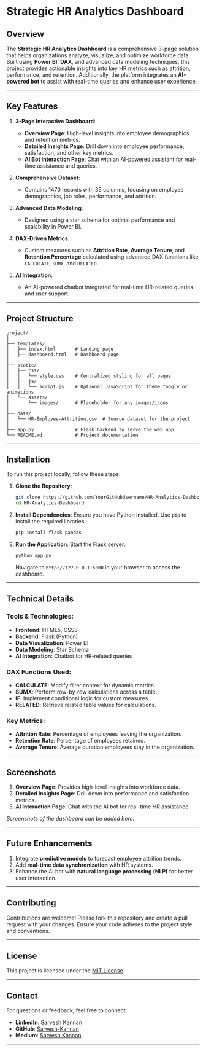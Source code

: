 # **Strategic HR Analytics Dashboard**

## **Overview**
The **Strategic HR Analytics Dashboard** is a comprehensive 3-page solution that helps organizations analyze, visualize, and optimize workforce data. Built using **Power BI**, **DAX**, and advanced data modeling techniques, this project provides actionable insights into key HR metrics such as attrition, performance, and retention. Additionally, the platform integrates an **AI-powered bot** to assist with real-time queries and enhance user experience.

---

## **Key Features**
1. **3-Page Interactive Dashboard**:
   - **Overview Page**: High-level insights into employee demographics and retention metrics.
   - **Detailed Insights Page**: Drill down into employee performance, satisfaction, and other key metrics.
   - **AI Bot Interaction Page**: Chat with an AI-powered assistant for real-time assistance and queries.

2. **Comprehensive Dataset**:
   - Contains 1470 records with 35 columns, focusing on employee demographics, job roles, performance, and attrition.

3. **Advanced Data Modeling**:
   - Designed using a star schema for optimal performance and scalability in Power BI.

4. **DAX-Driven Metrics**:
   - Custom measures such as **Attrition Rate**, **Average Tenure**, and **Retention Percentage** calculated using advanced DAX functions like `CALCULATE`, `SUMX`, and `RELATED`.

5. **AI Integration**:
   - An AI-powered chatbot integrated for real-time HR-related queries and user support.

---

## **Project Structure**
```
project/
│
├── templates/
│   ├── index.html       # Landing page
│   ├── dashboard.html   # Dashboard page
│
├── static/
│   ├── css/
│   │   └── style.css    # Centralized styling for all pages
│   ├── js/
│   │   └── script.js    # Optional JavaScript for theme toggle or animations
│   └── assets/
│       └── images/      # Placeholder for any images/icons
│
├── data/
│   └── HR-Employee-Attrition.csv  # Source dataset for the project
│
├── app.py               # Flask backend to serve the web app
└── README.md            # Project documentation
```

---

## **Installation**
To run this project locally, follow these steps:

1. **Clone the Repository**:
   ```bash
   git clone https://github.com/YourGitHubUsername/HR-Analytics-Dashboard.git
   cd HR-Analytics-Dashboard
   ```

2. **Install Dependencies**:
   Ensure you have Python installed. Use `pip` to install the required libraries:
   ```bash
   pip install flask pandas
   ```

3. **Run the Application**:
   Start the Flask server:
   ```bash
   python app.py
   ```
   Navigate to `http://127.0.0.1:5000` in your browser to access the dashboard.

---

## **Technical Details**
### **Tools & Technologies**:
- **Frontend**: HTML5, CSS3
- **Backend**: Flask (Python)
- **Data Visualization**: Power BI
- **Data Modeling**: Star Schema
- **AI Integration**: Chatbot for HR-related queries

### **DAX Functions Used**:
- **CALCULATE**: Modify filter context for dynamic metrics.
- **SUMX**: Perform row-by-row calculations across a table.
- **IF**: Implement conditional logic for custom measures.
- **RELATED**: Retrieve related table values for calculations.

### **Key Metrics**:
- **Attrition Rate**: Percentage of employees leaving the organization.
- **Retention Rate**: Percentage of employees retained.
- **Average Tenure**: Average duration employees stay in the organization.

---

## **Screenshots**
1. **Overview Page**: Provides high-level insights into workforce data.
2. **Detailed Insights Page**: Drill down into performance and satisfaction metrics.
3. **AI Interaction Page**: Chat with the AI bot for real-time HR assistance.

*Screenshots of the dashboard can be added here.*

---

## **Future Enhancements**
1. Integrate **predictive models** to forecast employee attrition trends.
2. Add **real-time data synchronization** with HR systems.
3. Enhance the AI bot with **natural language processing (NLP)** for better user interaction.

---

## **Contributing**
Contributions are welcome! Please fork this repository and create a pull request with your changes. Ensure your code adheres to the project style and conventions.

---

## **License**
This project is licensed under the [MIT License](LICENSE).

---

## **Contact**
For questions or feedback, feel free to connect:
- **LinkedIn**: [Sarvesh Kannan](https://www.linkedin.com/in/sarvesh-kannan/)
- **GitHub**: [Sarvesh-Kannan](https://github.com/Sarvesh-Kannan)
- **Medium**: [Sarvesh Kannan](https://sarveshkannan.medium.com)

--- 
